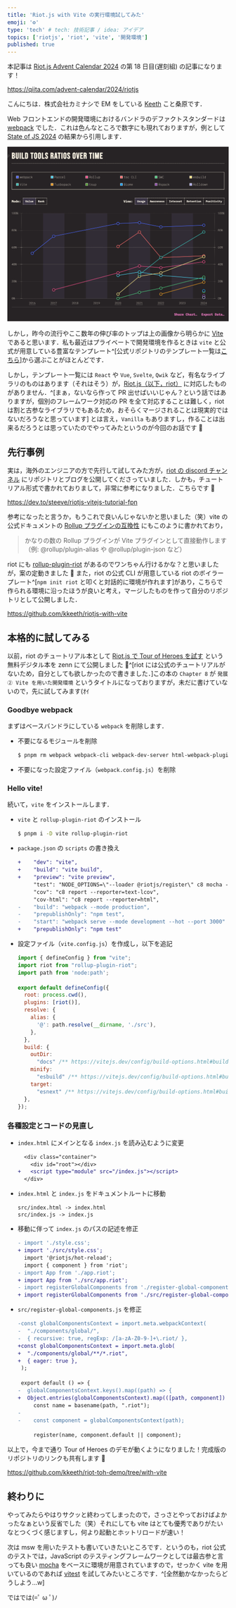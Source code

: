 ```yaml
---
title: 'Riot.js with Vite の実行環境試してみた'
emoji: '⚙️'
type: 'tech' # tech: 技術記事 / idea: アイデア
topics: ['riotjs', 'riot', 'vite', '開発環境']
published: true
---
```


本記事は [Riot.js Advent Calendar 2024](https://qiita.com/advent-calendar/2024/riotjs) の第 18 日目(遅刻組) の記事になります！

https://qiita.com/advent-calendar/2024/riotjs

こんにちは．株式会社カミナシで EM をしている [Keeth](https://twitter.com/kuwahara_jsri) こと桑原です．

Web フロントエンドの開発環境におけるバンドラのデファクトスタンダードは [webpack](https://webpack.js.org/) でした．これは色んなところで数字にも現れておりますが，例として [State of JS 2024](https://2024.stateofjs.com/en-US/libraries/build_tools/) の結果から引用します．

![Build tools](/images/build_tools_ratios.png)

しかし，昨今の流行やここ数年の伸び率のトップは上の画像から明らかに [Vite](https://vite.dev/) であると思います．私も最近はプライベートで開発環境を作るときは `vite` と公式が用意している豊富なテンプレート^[公式リポジトリのテンプレート一覧は[こちら](https://github.com/vitejs/vite/tree/main/packages/create-vite)]から選ぶことがほとんどです．

しかし，テンプレート一覧には `React` や `Vue`, `Svelte`, `Qwik` など，有名なライブラリのものはあります（それはそう）が，[Riot.js（以下，riot）](https://riot.js.org/) に対応したものがありません．^[まぁ，ないなら作って PR 出せばいいじゃん？という話ではありますが，個別のフレームワーク対応の PR を全て対応することは難しく，riot は割と古参なライブラリでもあるため，おそらくマージされることは現実的ではないだろうなと思っています] とは言え，`Vanilla` もありますし，作ることは出来るだろうとは思っていたのでやってみたというのが今回のお話です 💁

## 先行事例

実は，海外のエンジニアの方で先行して試してみた方が，[riot の discord チャンネル](https://discord.gg/PagXe5Y) にリポジトリとブログを公開してくださっていました．しかも，チュートリアル形式で書かれておりまして，非常に参考になりました．こちらです 💁

https://dev.to/steeve/riotjs-vitejs-tutorial-fpn

参考になったと言うか，もうこれで良いんじゃないかと思いました（笑）vite の公式ドキュメントの [Rollup プラグインの互換性](https://ja.vite.dev/guide/api-plugin.html#rollup-plugin-compatibility) にもこのように書かれており，

> かなりの数の Rollup プラグインが Vite プラグインとして直接動作します（例: @rollup/plugin-alias や @rollup/plugin-json など）

riot にも [rollup-plugin-riot](https://www.npmjs.com/package/rollup-plugin-riot) があるのでワンちゃん行けるかな？と思いましたが，案の定動きました 🎉 また，riot の公式 CLI が用意している riot のボイラープレート^[`npm init riot` と叩くと対話的に環境が作れます]があり，こちらで作られる環境に沿ったほうが良いと考え，マージしたものを作って自分のリポジトリとして公開しました．

https://github.com/kkeeth/riotjs-with-vite

## 本格的に試してみる

以前，riot のチュートリアル本として [Riot.js で Tour of Heroes を試す](https://zenn.dev/kkeeth/books/riotjs-tour-of-heroes) という無料デジタル本を zenn にて公開しました 💁^[riot には公式のチュートリアルがないため，自分としても欲しかったので書きました．]この本の `Chapter 8` が `発展② Vite を用いた開発環境` というタイトルになっておりますが，未だに書けていないので，先に試してみます(ｵｲ

### Goodbye webpack

まずはベースバンドラにしている `webpack` を削除します．

- 不要になるモジュールを削除

  ```bash
  $ pnpm rm webpack webpack-cli webpack-dev-server html-webpack-plugin mini-css-extract-plugin @riotjs/webpack-loader
  ```

- 不要になった設定ファイル（`webpack.config.js`）を削除

### Hello vite!

続いて，`vite` をインストールします．

- `vite` と `rollup-plugin-riot` のインストール

  ```bash
  $ pnpm i -D vite rollup-plugin-riot
  ```

- `package.json` の `scripts` の書き換え

  ```diff
  +    "dev": "vite",
  +    "build": "vite build",
  +    "preview": "vite preview",
       "test": "NODE_OPTIONS=\"--loader @riotjs/register\" c8 mocha --require jsdom-global/register src/**/*.spec.js",
       "cov": "c8 report --reporter=text-lcov",
       "cov-html": "c8 report --reporter=html",
  -    "build": "webpack --mode production",
  -    "prepublishOnly": "npm test",
  -    "start": "webpack serve --mode development --hot --port 3000"
  +    "prepublishOnly": "npm test"
  ```

- 設定ファイル（`vite.config.js`）を作成し，以下を追記

  ```js:vite.config.js
  import { defineConfig } from "vite";
  import riot from "rollup-plugin-riot";
  import path from 'node:path';

  export default defineConfig({
    root: process.cwd(),
    plugins: [riot()],
    resolve: {
      alias: {
        '@': path.resolve(__dirname, './src'),
      },
    },
    build: {
      outDir:
        "docs" /** https://vitejs.dev/config/build-options.html#build-outdir */,
      minify:
        "esbuild" /** https://vitejs.dev/config/build-options.html#build-minify */,
      target:
        "esnext" /** https://vitejs.dev/config/build-options.html#build-target */,
    },
  });
  ```

### 各種設定とコードの見直し

- `index.html` にメインとなる `index.js` を読み込むように変更

  ```diff
    <div class="container">
      <div id="root"></div>
  +   <script type="module" src="/index.js"></script>
    </div>
  ```

- `index.html` と `index.js` をドキュメントルートに移動

  ```
  src/index.html -> index.html
  src/index.js -> index.js
  ```

- 移動に伴って `index.js` のパスの記述を修正

  ```diff
  - import './style.css';
  + import './src/style.css';
    import '@riotjs/hot-reload';
    import { component } from 'riot';
  - import App from './app.riot';
  + import App from './src/app.riot';
  - import registerGlobalComponents from './register-global-components.js';
  + import registerGlobalComponents from './src/register-global-components.js';
  ```

- `src/register-global-components.js` を修正

  ```diff
  -const globalComponentsContext = import.meta.webpackContext(
  -  "./components/global/",
  -  { recursive: true, regExp: /[a-zA-Z0-9-]+\.riot/ },
  +const globalComponentsContext = import.meta.glob(
  +  "./components/global/**/*.riot",
  +  { eager: true },
   );

   export default () => {
  -  globalComponentsContext.keys().map((path) => {
  +  Object.entries(globalComponentsContext).map(([path, component]) => {
       const name = basename(path, ".riot");
  -
  -    const component = globalComponentsContext(path);

       register(name, component.default || component);
  ```

以上で，今まで通り Tour of Heroes のデモが動くようになりました！完成版のリポジトリのリンクも共有します 💁

https://github.com/kkeeth/riot-toh-demo/tree/with-vite

## 終わりに

やってみたらやはりサクッと終わってしまったので，さっさとやっておけばよかったなぁという反省でした（笑）それにしても vite はとても優秀でありがたいなとつくづく感じますし，何より起動とホットリロードが速い！

次は msw を用いたテストも書いていきたいところです．というのも，riot 公式のテストでは，JavaScript のテスティングフレームワークとしては最古参と言っても良い [mocha](https://mochajs.org/) をベースに環境が用意されていますので，せっかく vite を用いているのであれば [vitest](https://vitest.dev/) を試してみたいところです．^[全然動かなかったらどうしよう…w]

ではでは(=ﾟ ω ﾟ)ﾉ
